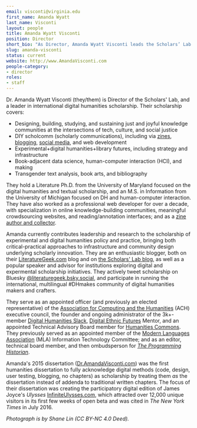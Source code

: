 ```yaml
---
email: visconti@virginia.edu
first_name: Amanda Wyatt
last_name: Visconti
layout: people
title: Amanda Wyatt Visconti
position: Director
short_bio: "As Director, Amanda Wyatt Visconti leads the Scholars’ Lab's vision and research strategy, operations, and staff."
slug: amanda-visconti
status: current
website: http://www.AmandaVisconti.com
people-category:
- director
roles:
- staff
---
```


Dr. Amanda Wyatt Visconti (they/them) is Director of the Scholars' Lab, and a leader in international digital humanities scholarship. Their scholarship covers:

* Designing, building, studying, and sustaining just and joyful knowledge communities at the intersections of tech, culture, and social justice
* DIY scholcomm (scholarly communications), including via [zines](/work/zine-bakery), [blogging](https://literaturegeek.com), [social media](https://bsky.app/profile/literaturegeek.bsky.social), and web development
* Experimental+digital humanities+library futures, including strategy and infrastructure
* Book-adjacent data science, human-computer interaction (HCI), and making
* Transgender text analysis, book arts, and bibliography

They hold a Literature Ph.D. from the University of Maryland focused on the digital humanities and textual scholarship, and an M.S. in Information from the University of Michigan focused on DH and human-computer interaction. They have also worked as a professional web developer for over a decade, with specialization in online knowledge-building communities, meaningful crowdsourcing websites, and reading/annotation interfaces; and as a [zine author and collector](/work/zine-bakery). 

Amanda currently contributes leadership and research to the scholarship of experimental and digital humanities policy and practice, bringing both critical-practical approaches to infrastructure and community design underlying scholarly innovation. They are an enthusiastic blogger, both on their [LiteratureGeek.com](https://literaturegeek.com) blog and on [the Scholars' Lab blog](https://Scholarslab.org/blog), as well as a popular speaker and advisor for institutions exploring digital and expermental scholarship initiatives. They actively tweet scholarship on Bluesky [@literaturegeek.bsky.social](https://bsky.app/profile/literaturegeek.bsky.social), and participate in running the international, multilingual #DHmakes community of digital humanities makers and crafters.

They serve as an appointed officer (and previously an elected representative) of the [Association for Computing and the Humanities](http://ach.org) (ACH) executive council, the founder and ongoing administrator of the 3k+-member [Digital Humanities Slack](http://tinyurl.com/DHSlack), [Digital Ethnic Futures](http://digitalethnicfutures.org/) Mentor, and an appointed Technical Advisory Board member for [Humanities Commons](https://hcommons.org/). They previously served as an appointed member of the [Modern Languages Association](http://mla.org) (MLA) Information Technology Committee; and as an editor, technical board member, and then ombudsperson for _[The Programming Historian](https://programminghistorian.org/)_.

Amanda's 2015 dissertation ([Dr.AmandaVisconti.com](http://Dr.AmandaVisconti.com)) was the first humanities dissertation to fully acknowledge digital methods (code, design, user testing, blogging, no chapters) as scholarship by treating them *as* the dissertation instead of addenda to traditional written chapters. The focus of their dissertation was creating the participatory digital edition of James Joyce's _Ulysses_ [InfiniteUlysses.com](http://InfiniteUlysses.com), which attracted over 12,000 unique visitors in its first few weeks of open beta and was cited in _The New York Times_ in July 2016. 

_Photograph is by Shane Lin (CC BY-NC 4.0 Deed)._
